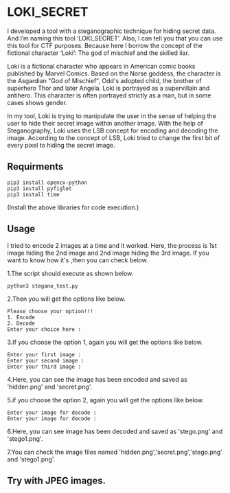 # LOKI_SECRET
I developed a tool with a steganographic technique for hiding secret data. And I’m naming this tool ‘LOKI_SECRET’. Also, I can tell you that you can use this tool for CTF purposes. Because here I borrow the concept of the fictional character ‘Loki’: The god of mischief and the skilled liar.

Loki is a fictional character who appears in American comic books published by Marvel Comics. Based on the Norse goddess, the character is the Asgardian "God of Mischief", Odd's adopted child, the brother of superhero Thor and later Angela. Loki is portrayed as a supervillain and antihero. This character is often portrayed strictly as a man, but in some cases shows gender.

In my tool, Loki is trying to manipulate the user in the sense of helping the user to hide their secret image within another image. With the help of Steganography, Loki uses the LSB concept for encoding and decoding the image. According to the concept of LSB, Loki tried to change the first bit of every pixel to hiding the secret image.

## Requirments
    pip3 install opencv-python
    pip3 install pyfiglet
    pip3 install time
(Install the above libraries for code execution.)

## Usage

I tried to encode 2 images at a time and it worked. Here, the process is  1st image hiding the 2nd image and 2nd image hiding the 3rd image.  If you want to know how it's ,then you can check below.

1.The script should execute as shown below.
    
    python3 stegano_test.py

2.Then you will get the options like below.

    Please choose your option!!! 
    1. Encode    
    2. Decode
    Enter your choice here : 
  
3.If you choose the option 1, again you will get the options like below.

    Enter your first image : 
    Enter your second image : 
    Enter your third image : 
    
4.Here, you can see the image has been encoded and saved as 'hidden.png' and 'secret.png'.

5.if you choose the option 2, again you will get the options like below.

    Enter your image for decode :
    Enter your image for decode :  
  
6.Here, you can see image has been decoded and saved as 'stego.png' and 'stego1.png'.

7.You can check the image files named 'hidden.png','secret.png','stego.png' and 'stego1.png'.


## Try with JPEG images.
